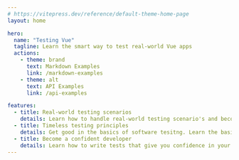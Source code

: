 ```yaml
---
# https://vitepress.dev/reference/default-theme-home-page
layout: home

hero:
  name: "Testing Vue"
  tagline: Learn the smart way to test real-world Vue apps
  actions:
    - theme: brand
      text: Markdown Examples
      link: /markdown-examples
    - theme: alt
      text: API Examples
      link: /api-examples

features:
  - title: Real-world testing scenarios
    details: Learn how to handle real-world testing scenario's and become confident in testing your Vue apps.
  - title: Timeless testing principles
    details: Get good in the basics of software tesitng. Learn the basic testing principles that you can apply to any Vue app.
  - title: Become a confident developer
    details: Learn how to write tests that give you confidence in your code. Write tests that are easy to maintain and refactor.
---
```


